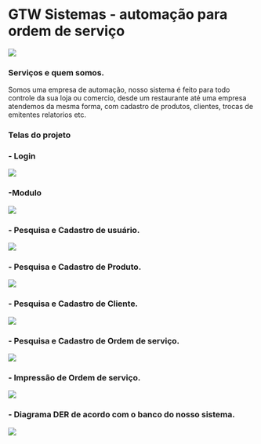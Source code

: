 # GTW Sistemas - automação para ordem de serviço 

![](https://github.com/GuiBarrosFACENS/GTWFinal/blob/main/UI/gtwGrande.jpg)

### Serviços e quem somos.
Somos uma empresa de automação, nosso sistema é feito para todo controle da sua loja ou comercio, desde um restaurante até uma empresa
atendemos da mesma forma, com cadastro de produtos, clientes, trocas de emitentes relatorios etc.

### Telas do projeto
### - Login

![](https://github.com/GuiBarrosFACENS/GTWFinal/blob/main/UI/Login.PNG)

### -Modulo

![](https://github.com/GuiBarrosFACENS/GTWFinal/blob/main/UI/Modulo.PNG)

### - Pesquisa e Cadastro de usuário.

![](https://github.com/GuiBarrosFACENS/GTWFinal/blob/main/UI/cadastroeUsuario.PNG)

### - Pesquisa e Cadastro de Produto.

![](https://github.com/GuiBarrosFACENS/GTWFinal/blob/main/UI/Produto.PNG)

### - Pesquisa e Cadastro de Cliente.

![](https://github.com/GuiBarrosFACENS/GTWFinal/blob/main/UI/Cliente.PNG)


### - Pesquisa e Cadastro de Ordem de serviço.

![](https://github.com/GuiBarrosFACENS/GTWFinal/blob/main/UI/Ordem1.PNG)

### - Impressão de Ordem de serviço.

![](https://github.com/GuiBarrosFACENS/GTWFinal/blob/main/UI/Imprimir.PNG)

### - Diagrama DER de acordo com o banco do nosso sistema.

![](https://github.com/GuiBarrosFACENS/GTWFinal/blob/main/UI2/diagrama.PNG)


 
